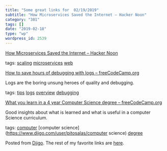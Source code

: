 ```yaml
---
title: "Some great links for  02/19/2019"
subtitle: "How Microservices Saved the Internet – Hacker Noon"
category: "301"
tags: []
date: "2019-02-18"
type: "wp"
wordpress_id: 2539
---
```

[How Microservices Saved the Internet – Hacker Noon](https://hackernoon.com/how-microservices-saved-the-internet-30cd4b9c6230) 

 tags: [scaling](https://www.diigo.com/user/pitosalas/scaling) [microservices](https://www.diigo.com/user/pitosalas/microservices) [web](https://www.diigo.com/user/pitosalas/web)

 [How to save hours of debugging with logs – freeCodeCamp.org](https://medium.freecodecamp.org/how-to-save-hours-of-debugging-with-logs-6989cc533370) 

Logs are the boring unsung heroes of quality and debugging. 

 tags: [tips](https://www.diigo.com/user/pitosalas/tips) [logs](https://www.diigo.com/user/pitosalas/logs) [overview](https://www.diigo.com/user/pitosalas/overview) [debugging](https://www.diigo.com/user/pitosalas/debugging)

 [What you learn in a 4 year Computer Science degree – freeCodeCamp.org](https://medium.freecodecamp.org/what-you-learn-in-a-4-year-computer-science-degree-35a95457cb06) 

Good insights about what is learned and what is useful in a computer Science curriculum. 

 tags: [computer](https://www.diigo.com/user/pitosalas/computer) [computer science](https://www.diigo.com/user/pitosalas/computer science) [degree](https://www.diigo.com/user/pitosalas/degree)

Posted from [Diigo](https://www.diigo.com). The rest of my favorite links are [here](https://www.diigo.com/user/pitosalas).